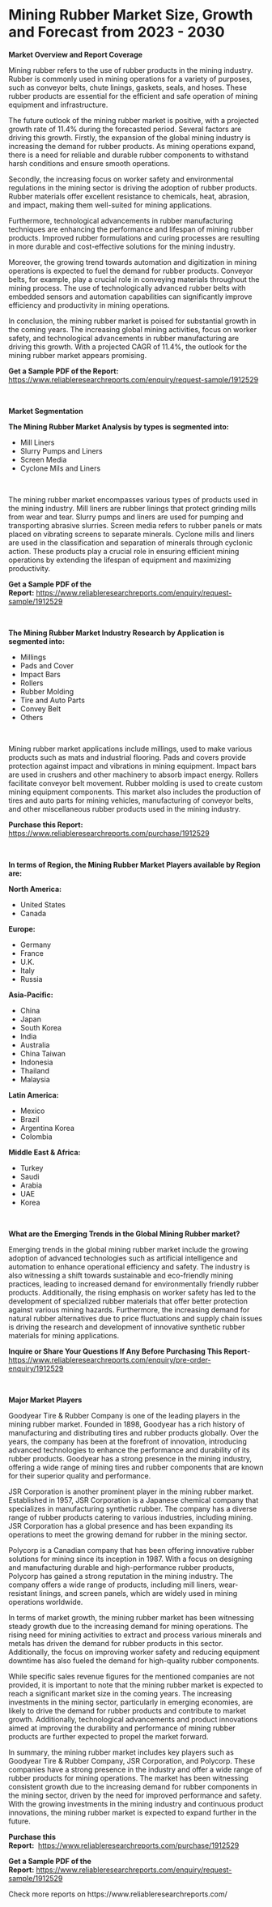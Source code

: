 <p><h1>Mining Rubber Market Size, Growth and Forecast from 2023 - 2030</h1></p><p><strong>Market Overview and Report Coverage</strong></p>
<p><p>Mining rubber refers to the use of rubber products in the mining industry. Rubber is commonly used in mining operations for a variety of purposes, such as conveyor belts, chute linings, gaskets, seals, and hoses. These rubber products are essential for the efficient and safe operation of mining equipment and infrastructure.</p><p>The future outlook of the mining rubber market is positive, with a projected growth rate of 11.4% during the forecasted period. Several factors are driving this growth. Firstly, the expansion of the global mining industry is increasing the demand for rubber products. As mining operations expand, there is a need for reliable and durable rubber components to withstand harsh conditions and ensure smooth operations.</p><p>Secondly, the increasing focus on worker safety and environmental regulations in the mining sector is driving the adoption of rubber products. Rubber materials offer excellent resistance to chemicals, heat, abrasion, and impact, making them well-suited for mining applications.</p><p>Furthermore, technological advancements in rubber manufacturing techniques are enhancing the performance and lifespan of mining rubber products. Improved rubber formulations and curing processes are resulting in more durable and cost-effective solutions for the mining industry.</p><p>Moreover, the growing trend towards automation and digitization in mining operations is expected to fuel the demand for rubber products. Conveyor belts, for example, play a crucial role in conveying materials throughout the mining process. The use of technologically advanced rubber belts with embedded sensors and automation capabilities can significantly improve efficiency and productivity in mining operations.</p><p>In conclusion, the mining rubber market is poised for substantial growth in the coming years. The increasing global mining activities, focus on worker safety, and technological advancements in rubber manufacturing are driving this growth. With a projected CAGR of 11.4%, the outlook for the mining rubber market appears promising.</p></p>
<p><strong>Get a Sample PDF of the Report:</strong> <a href="https://www.reliableresearchreports.com/enquiry/request-sample/1912529">https://www.reliableresearchreports.com/enquiry/request-sample/1912529</a></p>
<p>&nbsp;</p>
<p><strong>Market Segmentation</strong></p>
<p><strong>The Mining Rubber Market Analysis by types is segmented into:</strong></p>
<p><ul><li>Mill Liners</li><li>Slurry Pumps and Liners</li><li>Screen Media</li><li>Cyclone Mils and Liners</li></ul></p>
<p>&nbsp;</p>
<p><p>The mining rubber market encompasses various types of products used in the mining industry. Mill liners are rubber linings that protect grinding mills from wear and tear. Slurry pumps and liners are used for pumping and transporting abrasive slurries. Screen media refers to rubber panels or mats placed on vibrating screens to separate minerals. Cyclone mills and liners are used in the classification and separation of minerals through cyclonic action. These products play a crucial role in ensuring efficient mining operations by extending the lifespan of equipment and maximizing productivity.</p></p>
<p><strong>Get a Sample PDF of the Report:</strong>&nbsp;<a href="https://www.reliableresearchreports.com/enquiry/request-sample/1912529">https://www.reliableresearchreports.com/enquiry/request-sample/1912529</a></p>
<p>&nbsp;</p>
<p><strong>The Mining Rubber Market Industry Research by Application is segmented into:</strong></p>
<p><ul><li>Millings</li><li>Pads and Cover</li><li>Impact Bars</li><li>Rollers</li><li>Rubber Molding</li><li>Tire and Auto Parts</li><li>Convey Belt</li><li>Others</li></ul></p>
<p>&nbsp;</p>
<p><p>Mining rubber market applications include millings, used to make various products such as mats and industrial flooring. Pads and covers provide protection against impact and vibrations in mining equipment. Impact bars are used in crushers and other machinery to absorb impact energy. Rollers facilitate conveyor belt movement. Rubber molding is used to create custom mining equipment components. This market also includes the production of tires and auto parts for mining vehicles, manufacturing of conveyor belts, and other miscellaneous rubber products used in the mining industry.</p></p>
<p><strong>Purchase this Report:</strong>&nbsp; <a href="https://www.reliableresearchreports.com/purchase/1912529">https://www.reliableresearchreports.com/purchase/1912529</a></p>
<p>&nbsp;</p>
<p><strong>In terms of Region, the Mining Rubber Market Players available by Region are:</strong></p>
<p>
    <p> <strong> North America: </strong>
        <ul>
            <li>United States</li>
            <li>Canada</li>
        </ul>
        </p> 
    <p> <strong> Europe: </strong>
        <ul>
            <li>Germany</li>
            <li>France</li>
            <li>U.K.</li>
            <li>Italy</li>
            <li>Russia</li>
        </ul>
        </p> 
    <p> <strong> Asia-Pacific: </strong>
        <ul>
            <li>China</li>
            <li>Japan</li>
            <li>South Korea</li>
            <li>India</li>
            <li>Australia</li>
            <li>China Taiwan</li>
            <li>Indonesia</li>
            <li>Thailand</li>
            <li>Malaysia</li>
        </ul>
        </p> 
    <p> <strong> Latin America: </strong>
        <ul>
            <li>Mexico</li>
            <li>Brazil</li>
            <li>Argentina Korea</li>
            <li>Colombia</li>
        </ul>
        </p> 
    <p> <strong> Middle East & Africa: </strong>
        <ul>
            <li>Turkey</li>
            <li>Saudi</li>
            <li>Arabia</li>
            <li>UAE</li>
            <li>Korea</li>
        </ul>
    </p>
    </p>
<p>&nbsp;</p>
<p><strong>What are the Emerging Trends in the Global Mining Rubber market?</strong></p>
<p><p>Emerging trends in the global mining rubber market include the growing adoption of advanced technologies such as artificial intelligence and automation to enhance operational efficiency and safety. The industry is also witnessing a shift towards sustainable and eco-friendly mining practices, leading to increased demand for environmentally friendly rubber products. Additionally, the rising emphasis on worker safety has led to the development of specialized rubber materials that offer better protection against various mining hazards. Furthermore, the increasing demand for natural rubber alternatives due to price fluctuations and supply chain issues is driving the research and development of innovative synthetic rubber materials for mining applications.</p></p>
<p><strong>Inquire or Share Your Questions If Any Before Purchasing This Report</strong>- <a href="https://www.reliableresearchreports.com/enquiry/pre-order-enquiry/1912529">https://www.reliableresearchreports.com/enquiry/pre-order-enquiry/1912529</a></p>
<p>&nbsp;</p>
<p><strong>Major Market Players</strong></p>
<p><p>Goodyear Tire & Rubber Company is one of the leading players in the mining rubber market. Founded in 1898, Goodyear has a rich history of manufacturing and distributing tires and rubber products globally. Over the years, the company has been at the forefront of innovation, introducing advanced technologies to enhance the performance and durability of its rubber products. Goodyear has a strong presence in the mining industry, offering a wide range of mining tires and rubber components that are known for their superior quality and performance.</p><p>JSR Corporation is another prominent player in the mining rubber market. Established in 1957, JSR Corporation is a Japanese chemical company that specializes in manufacturing synthetic rubber. The company has a diverse range of rubber products catering to various industries, including mining. JSR Corporation has a global presence and has been expanding its operations to meet the growing demand for rubber in the mining sector.</p><p>Polycorp is a Canadian company that has been offering innovative rubber solutions for mining since its inception in 1987. With a focus on designing and manufacturing durable and high-performance rubber products, Polycorp has gained a strong reputation in the mining industry. The company offers a wide range of products, including mill liners, wear-resistant linings, and screen panels, which are widely used in mining operations worldwide.</p><p>In terms of market growth, the mining rubber market has been witnessing steady growth due to the increasing demand for mining operations. The rising need for mining activities to extract and process various minerals and metals has driven the demand for rubber products in this sector. Additionally, the focus on improving worker safety and reducing equipment downtime has also fueled the demand for high-quality rubber components.</p><p>While specific sales revenue figures for the mentioned companies are not provided, it is important to note that the mining rubber market is expected to reach a significant market size in the coming years. The increasing investments in the mining sector, particularly in emerging economies, are likely to drive the demand for rubber products and contribute to market growth. Additionally, technological advancements and product innovations aimed at improving the durability and performance of mining rubber products are further expected to propel the market forward.</p><p>In summary, the mining rubber market includes key players such as Goodyear Tire & Rubber Company, JSR Corporation, and Polycorp. These companies have a strong presence in the industry and offer a wide range of rubber products for mining operations. The market has been witnessing consistent growth due to the increasing demand for rubber components in the mining sector, driven by the need for improved performance and safety. With the growing investments in the mining industry and continuous product innovations, the mining rubber market is expected to expand further in the future.</p></p>
<p><strong>Purchase this Report:</strong>&nbsp;&nbsp;<a href="https://www.reliableresearchreports.com/purchase/1912529">https://www.reliableresearchreports.com/purchase/1912529</a></p>
<p></p>
<p><strong>Get a Sample PDF of the Report:</strong>&nbsp;<a href="https://www.reliableresearchreports.com/enquiry/request-sample/1912529">https://www.reliableresearchreports.com/enquiry/request-sample/1912529</a></p>
<p>Check more reports on https://www.reliableresearchreports.com/</p>